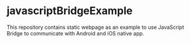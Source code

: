 # javascriptBridgeExample
This repository contains static webpage as an example to use JavaScript Bridge to communicate with Android and iOS native app.
